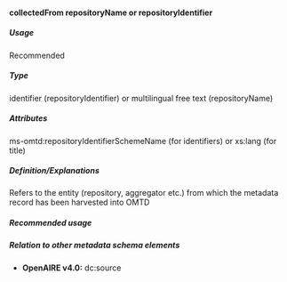 #### collectedFrom repositoryName or repositoryIdentifier
##### Usage
Recommended
##### Type
identifier (repositoryIdentifier) or multilingual free text (repositoryName)
##### Attributes
ms-omtd:repositoryIdentifierSchemeName (for identifiers) or xs:lang (for title)
##### Definition/Explanations
Refers to the entity (repository, aggregator etc.) from which the metadata record has been harvested into OMTD
##### Recommended usage
##### Relation to other metadata schema elements
* **OpenAIRE v4.0:** dc:source
